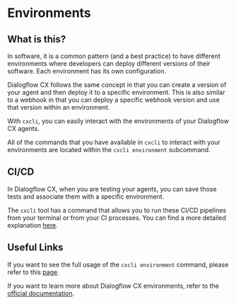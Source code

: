 # Environments

## What is this?

In software, it is a common pattern (and a best practice) to have different environments where developers can deploy different versions of their software. Each environment has its own configuration.

Dialogflow CX follows the same concept in that you can create a version of your agent and then deploy it to a specific environment. This is also similar to a webhook in that you can deploy a specific webhook version and use that version within an environment.

With `cxcli`, you can easily interact with the environments of your Dialogflow CX agents.

All of the commands that you have available in `cxcli` to interact with your environments are located within the `cxcli environment` subcommand.

## CI/CD

In Dialogflow CX, when you are testing your agents, you can save those tests and associate them with a specific environment.

The `cxcli` tool has a command that allows you to run these CI/CD pipelines from your terminal or from your CI processes. You can find a more detailed explanation [here](/environments/cicd).

## Useful Links

If you want to see the full usage of the `cxcli environment` command, please refer to this [page](/cmd/cxcli_environment).

If you want to learn more about Dialogflow CX environments, refer to the [official documentation](https://cloud.google.com/dialogflow/cx/docs/concept/version).
